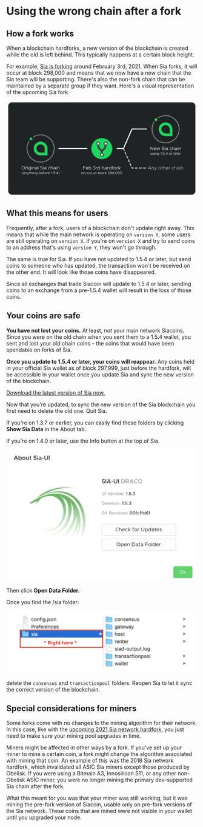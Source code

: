 # Using the wrong chain after a fork

## How a fork works

When a blockchain hardforks, a new version of the blockchain is created while the old is left behind. This typically happens at a certain block height.

For example, [Sia is forking](navigating-the-2021-sia-hardfork.md) around February 3rd, 2021. When Sia forks, it will occur at block 298,000 and means that we now have a new chain that the Sia team will be supporting. There's also the non-fork chain that can be maintained by a separate group if they want. Here's a visual representation of the upcoming Sia fork.

![](../.gitbook/assets/sia-fork-path-2021.png)

## What this means for users

Frequently, after a fork, users of a blockchain don't update right away. This means that while the main network is operating on `version Y`, some users are still operating on `version X`. If you're on `version X` and try to send coins to an address that's using `version Y`, they won't go through.

The same is true for Sia. If you have not updated to 1.5.4 or later, but send coins to someone who has updated, the transaction won't be received on the other end. It will look like those coins have disappeared.

Since all exchanges that trade Siacoin will update to 1.5.4 or later, sending coins to an exchange from a pre-1.5.4 wallet will result in the loss of those coins.

## Your coins are safe

**You have not lost your coins.** At least, not your main network Siacoins. Since you were on the old chain when you sent them to a 1.5.4 wallet, you sent and lost your old chain coins – the coins that would have been spendable on forks of Sia.

**Once you update to 1.5.4 or later, your coins will reappear.** Any coins held in your official Sia wallet as of block 297,999, just before the hardfork, will be accessible in your wallet once you update Sia and sync the new version of the blockchain.

[Download the latest version of Sia now.](http://sia.tech/get-started)

Now that you're updated, to sync the new version of the Sia blockchain you first need to delete the old one. Quit Sia.

If you're on 1.3.7 or earlier, you can easily find these folders by clicking **Show Sia Data** in the About tab.

If you're on 1.4.0 or later, use the Info button at the top of Sia.

![](../.gitbook/assets/fork-2%20%281%29%20%283%29.png)

Then click **Open Data Folder.**

Once you find the /sia folder:

![](../.gitbook/assets/fork-3%20%281%29%20%282%29%20%281%29.png)

delete the `consensus` and `transactionpool` folders. Reopen Sia to let it sync the correct version of the blockchain.

## Special considerations for miners

Some forks come with no changes to the mining algorithm for their network. In this case, like with the [upcoming 2021 Sia network hardfork](navigating-the-2021-sia-hardfork.md), you just need to make sure your mining pool upgrades in time.

Miners might be affected in other ways by a fork. If you've set up your miner to mine a certain coin, a fork might change the algorithm associated with mining that coin. An example of this was the 2018 Sia network hardfork, which invalidated all ASIC Sia miners except those produced by Obelisk. If you were using a Bitmain A3, Innosilicon S11, or any other non-Obelisk ASIC miner, you were no longer mining the primary dev-supported Sia chain after the fork.

What this meant for you was that your miner was still working, but it was mining the pre-fork version of Siacoin, usable only on pre-fork versions of the Sia network. These coins that are mined were not visible in your wallet until you upgraded your node.

